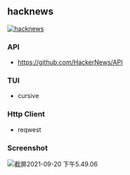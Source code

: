 ## hacknews
[![hacknews](https://github.com/buhe/hacknews/actions/workflows/rust.yml/badge.svg)](https://github.com/buhe/hacknews/actions/workflows/rust.yml)
### API
- https://github.com/HackerNews/API
### TUI
- cursive
### Http Client
- reqwest

### Screenshot

![截屏2021-09-20 下午5.49.06](https://tva1.sinaimg.cn/large/008i3skNgy1gun8qi20jpj60uu0ncjtg02.jpg)
